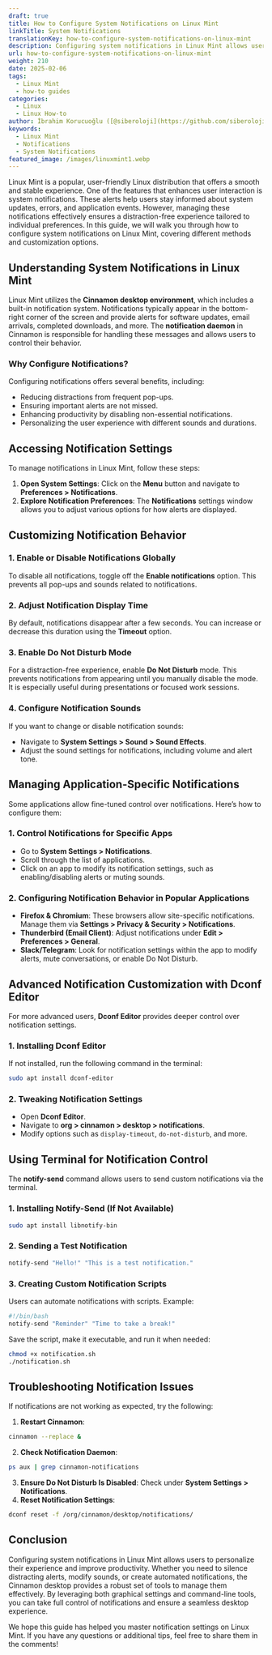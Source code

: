```yaml
---
draft: true
title: How to Configure System Notifications on Linux Mint
linkTitle: System Notifications
translationKey: how-to-configure-system-notifications-on-linux-mint
description: Configuring system notifications in Linux Mint allows users to personalize their experience and improve productivity.
url: how-to-configure-system-notifications-on-linux-mint
weight: 210
date: 2025-02-06
tags:
  - Linux Mint
  - how-to guides
categories:
  - Linux
  - Linux How-to
author: İbrahim Korucuoğlu ([@siberoloji](https://github.com/siberoloji))
keywords:
  - Linux Mint
  - Notifications
  - System Notifications
featured_image: /images/linuxmint1.webp
---
```

Linux Mint is a popular, user-friendly Linux distribution that offers a smooth and stable experience. One of the features that enhances user interaction is system notifications. These alerts help users stay informed about system updates, errors, and application events. However, managing these notifications effectively ensures a distraction-free experience tailored to individual preferences. In this guide, we will walk you through how to configure system notifications on Linux Mint, covering different methods and customization options.

## Understanding System Notifications in Linux Mint

Linux Mint utilizes the **Cinnamon desktop environment**, which includes a built-in notification system. Notifications typically appear in the bottom-right corner of the screen and provide alerts for software updates, email arrivals, completed downloads, and more. The **notification daemon** in Cinnamon is responsible for handling these messages and allows users to control their behavior.

### Why Configure Notifications?

Configuring notifications offers several benefits, including:

- Reducing distractions from frequent pop-ups.
- Ensuring important alerts are not missed.
- Enhancing productivity by disabling non-essential notifications.
- Personalizing the user experience with different sounds and durations.

## Accessing Notification Settings

To manage notifications in Linux Mint, follow these steps:

1. **Open System Settings**: Click on the **Menu** button and navigate to **Preferences > Notifications**.
2. **Explore Notification Preferences**: The **Notifications** settings window allows you to adjust various options for how alerts are displayed.

## Customizing Notification Behavior

### 1. Enable or Disable Notifications Globally

To disable all notifications, toggle off the **Enable notifications** option. This prevents all pop-ups and sounds related to notifications.

### 2. Adjust Notification Display Time

By default, notifications disappear after a few seconds. You can increase or decrease this duration using the **Timeout** option.

### 3. Enable Do Not Disturb Mode

For a distraction-free experience, enable **Do Not Disturb** mode. This prevents notifications from appearing until you manually disable the mode. It is especially useful during presentations or focused work sessions.

### 4. Configure Notification Sounds

If you want to change or disable notification sounds:

- Navigate to **System Settings > Sound > Sound Effects**.
- Adjust the sound settings for notifications, including volume and alert tone.

## Managing Application-Specific Notifications

Some applications allow fine-tuned control over notifications. Here’s how to configure them:

### 1. Control Notifications for Specific Apps

- Go to **System Settings > Notifications**.
- Scroll through the list of applications.
- Click on an app to modify its notification settings, such as enabling/disabling alerts or muting sounds.

### 2. Configuring Notification Behavior in Popular Applications

- **Firefox & Chromium**: These browsers allow site-specific notifications. Manage them via **Settings > Privacy & Security > Notifications**.
- **Thunderbird (Email Client)**: Adjust notifications under **Edit > Preferences > General**.
- **Slack/Telegram**: Look for notification settings within the app to modify alerts, mute conversations, or enable Do Not Disturb.

## Advanced Notification Customization with Dconf Editor

For more advanced users, **Dconf Editor** provides deeper control over notification settings.

### 1. Installing Dconf Editor

If not installed, run the following command in the terminal:

```bash
sudo apt install dconf-editor
```

### 2. Tweaking Notification Settings

- Open **Dconf Editor**.
- Navigate to **org > cinnamon > desktop > notifications**.
- Modify options such as `display-timeout`, `do-not-disturb`, and more.

## Using Terminal for Notification Control

The **notify-send** command allows users to send custom notifications via the terminal.

### 1. Installing Notify-Send (If Not Available)

```bash
sudo apt install libnotify-bin
```

### 2. Sending a Test Notification

```bash
notify-send "Hello!" "This is a test notification."
```

### 3. Creating Custom Notification Scripts

Users can automate notifications with scripts. Example:

```bash
#!/bin/bash
notify-send "Reminder" "Time to take a break!"
```

Save the script, make it executable, and run it when needed:

```bash
chmod +x notification.sh
./notification.sh
```

## Troubleshooting Notification Issues

If notifications are not working as expected, try the following:

1. **Restart Cinnamon**:

```bash
cinnamon --replace &
```

2. **Check Notification Daemon**:

```bash
ps aux | grep cinnamon-notifications
```

3. **Ensure Do Not Disturb Is Disabled**: Check under **System Settings > Notifications**.
4. **Reset Notification Settings**:

```bash
dconf reset -f /org/cinnamon/desktop/notifications/
```

## Conclusion

Configuring system notifications in Linux Mint allows users to personalize their experience and improve productivity. Whether you need to silence distracting alerts, modify sounds, or create automated notifications, the Cinnamon desktop provides a robust set of tools to manage them effectively. By leveraging both graphical settings and command-line tools, you can take full control of notifications and ensure a seamless desktop experience.

We hope this guide has helped you master notification settings on Linux Mint. If you have any questions or additional tips, feel free to share them in the comments!
